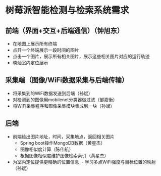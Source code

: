 # 树莓派智能检测与检索系统需求
## 前端（界面+交互+后端通信）（钟旭东）
- 在地图上展示所有终端
- 点开一个终端展示一段时间的图片
- 点击一个图片，展示所有相关图片，展示这些相关图片对应的运行轨迹
- 晓灿室内定位展示

## 采集端（图像/WiFi数据采集与后端传输）
- 将采集到的WiFi数据发送到后端（孙斌）
- 对检测到的图像用mobilenet分类器做过滤（邹嘉衡）
- 将WiFi采集程序和图像采集模块集成到一块（孙斌）

## 后端
- 前端给出图片地址，时间，采集地点，返回相关图片
  - Spring boot操作MongoDB数据（黄星杰）
  - 图像相似度计算（陈伟航）
  - 根据图像相似度维护图像检索索引（黄星杰）
- 为室内定位提供更精确的位置信息
  - 学习多点WiFi强度与目标位置的映射（孙斌）
